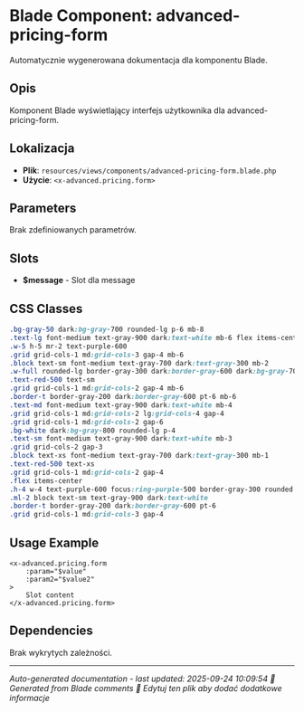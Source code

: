 # Blade Component: advanced-pricing-form

Automatycznie wygenerowana dokumentacja dla komponentu Blade.

## Opis
Komponent Blade wyświetlający interfejs użytkownika dla advanced-pricing-form.

## Lokalizacja
- **Plik**: `resources/views/components/advanced-pricing-form.blade.php`
- **Użycie**: `<x-advanced.pricing.form>`

## Parameters
Brak zdefiniowanych parametrów.

## Slots
- **$message** - Slot dla message

## CSS Classes
```css
.bg-gray-50 dark:bg-gray-700 rounded-lg p-6 mb-8
.text-lg font-medium text-gray-900 dark:text-white mb-6 flex items-center
.w-5 h-5 mr-2 text-purple-600
.grid grid-cols-1 md:grid-cols-3 gap-4 mb-6
.block text-sm font-medium text-gray-700 dark:text-gray-300 mb-2
.w-full rounded-lg border-gray-300 dark:border-gray-600 dark:bg-gray-700 dark:text-white focus:border-purple-500 focus:ring-purple-500
.text-red-500 text-sm
.grid grid-cols-1 md:grid-cols-2 gap-4 mb-6
.border-t border-gray-200 dark:border-gray-600 pt-6 mb-6
.text-md font-medium text-gray-900 dark:text-white mb-4
.grid grid-cols-1 md:grid-cols-2 lg:grid-cols-4 gap-4
.grid grid-cols-1 md:grid-cols-2 gap-6
.bg-white dark:bg-gray-800 rounded-lg p-4
.text-sm font-medium text-gray-900 dark:text-white mb-3
.grid grid-cols-2 gap-3
.block text-xs font-medium text-gray-700 dark:text-gray-300 mb-1
.text-red-500 text-xs
.grid grid-cols-1 md:grid-cols-2 gap-4
.flex items-center
.h-4 w-4 text-purple-600 focus:ring-purple-500 border-gray-300 rounded
.ml-2 block text-sm text-gray-900 dark:text-white
.border-t border-gray-200 dark:border-gray-600 pt-6
.grid grid-cols-1 md:grid-cols-3 gap-4
```

## Usage Example
```blade
<x-advanced.pricing.form
    :param="$value"
    :param2="$value2"
>
    Slot content
</x-advanced.pricing.form>
```

## Dependencies
Brak wykrytych zależności.

---
*Auto-generated documentation - last updated: 2025-09-24 10:09:54*
*🤖 Generated from Blade comments*
*📝 Edytuj ten plik aby dodać dodatkowe informacje*